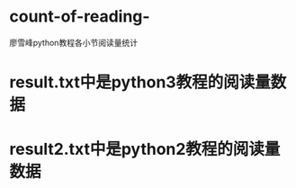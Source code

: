 # count-of-reading-
廖雪峰python教程各小节阅读量统计

# result.txt中是python3教程的阅读量数据
# result2.txt中是python2教程的阅读量数据
